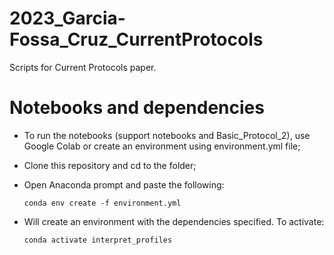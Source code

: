 # 2023_Garcia-Fossa_Cruz_CurrentProtocols

Scripts for Current Protocols paper. 

# Notebooks and dependencies

- To run the notebooks (support notebooks and Basic_Protocol_2), use Google Colab or create an environment using environment.yml file;
- Clone this repository and cd to the folder;
- Open Anaconda prompt and paste the following:

    ```
    conda env create -f environment.yml
    ```
- Will create an environment with the dependencies specified. To activate:

    ```
    conda activate interpret_profiles
    ```

